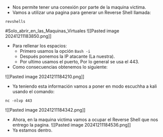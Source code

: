- Nos permite tener una conexión por parte de la maquina victima.
- Vamos a utilizar una pagina para generar un Reverse Shell llamada:
```
revshells
```
#Solo_abrir_en_las_Maquinas_Virtuales
![[Pasted image 20241211183850.png]]
- Para rellenar los espacios:
	- Primero usamos la opción `Bash -i` 
	- Después ponemos la IP atacante (La nuestra).
	- Por ultimo usamos el puerto, Por lo general se usa el 443.
- Como consecuencias obtenemos lo siguiente:

![[Pasted image 20241211184210.png]]
- Ya teniendo esta información vamos a poner en modo escuchha a kali usando el comando:
```
nc -nlvp 443
```
![[Pasted image 20241211184342.png]]

- Ahora, en la maquina victima vamos a ocupar el Reverse Shell que nos entrego la pagina.
![[Pasted image 20241211184536.png]]
- Ya estamos dentro.
